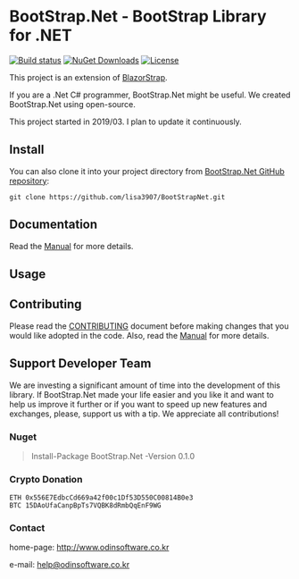 # BootStrap.Net - BootStrap Library for .NET

[![Build status](https://ci.appveyor.com/api/projects/status/dnp9i3t6sexv9tpa?svg=true)](https://ci.appveyor.com/project/lisa3907/bootstrap-net)
[![NuGet Downloads](https://img.shields.io/nuget/dt/BootStrapNet.svg)](https://www.nuget.org/packages/BootStrapNet)
[![License](https://img.shields.io/github/license/lisa3907/bootstrap.net.svg)](https://github.com/lisa3907/bootstrap.net/blob/master/LICENSE.txt)

This project is an extension of [BlazorStrap](https://github.com/chanan/BlazorStrap).

If you are a .Net C# programmer, BootStrap.Net might be useful. We created BootStrap.Net using open-source.

This project started in 2019/03. I plan to update it continuously.

## Install

You can also clone it into your project directory from [BootStrap.Net GitHub repository](https://github.com/lisa3907/bootstrap.net):

```shell
git clone https://github.com/lisa3907/BootStrapNet.git
```


## Documentation

Read the [Manual](https://github.com/lisa3907/bootstrap.net/wiki) for more details.

## Usage

## Contributing

Please read the [CONTRIBUTING](https://github.com/lisa3907/bootstrap.net/blob/master/CONTRIBUTING.md) document before making changes that you would like adopted in the code. Also, read the [Manual](https://github.com/lisa3907/bootstrap.net/wiki) for more details.

## Support Developer Team

We are investing a significant amount of time into the development of this library. If BootStrap.Net made your life easier and you like it and want to help us improve it further or if you want to speed up new features and exchanges, please, support us with a tip. We appreciate all contributions!

### Nuget

 > Install-Package BootStrap.Net -Version 0.1.0

### Crypto Donation

```
ETH 0x556E7EdbcCd669a42f00c1Df53D550C00814B0e3
BTC 15DAoUfaCanpBpTs7VQBK8dRmbQqEnF9WG
```

### Contact

home-page: http://www.odinsoftware.co.kr

e-mail: help@odinsoftware.co.kr